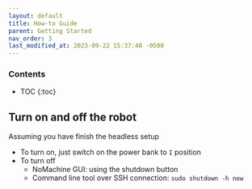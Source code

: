 ```yaml
---
layout: default
title: How-to Guide
parent: Getting Started
nav_order: 3
last_modified_at: 2023-09-22 15:37:48 -0500
---
```



### Contents
* TOC
{:toc}

## Turn on and off the robot

Assuming you have finish the headless setup
- To turn on, just switch on the power bank to `I` position
- To turn off
    - NoMachine GUI: using the shutdown button
    - Command line tool over SSH connection: `sudo shutdown -h now`